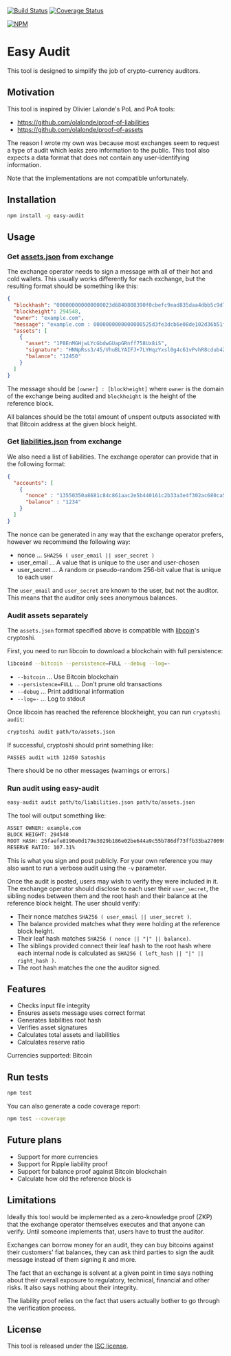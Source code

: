 [![Build Status](https://travis-ci.org/justmoon/easy-audit.svg?branch=master)](https://travis-ci.org/justmoon/easy-audit) [![Coverage Status](https://coveralls.io/repos/justmoon/easy-audit/badge.png?branch=master)](https://coveralls.io/r/justmoon/easy-audit?branch=master)

[![NPM](https://nodei.co/npm/easy-audit.png)](https://www.npmjs.org/package/easy-audit)

# Easy Audit

This tool is designed to simplify the job of crypto-currency auditors.

## Motivation

This tool is inspired by Olivier Lalonde's PoL and PoA tools:

* https://github.com/olalonde/proof-of-liabilities
* https://github.com/olalonde/proof-of-assets

The reason I wrote my own was because most exchanges seem to request a type of
audit which leaks zero information to the public. This tool also expects a data
format that does not contain any user-identifying information.

Note that the implementations are not compatible unfortunately.

## Installation

``` sh
npm install -g easy-audit
```

## Usage

### Get [assets.json](test/data/assets.json) from exchange

The exchange operator needs to sign a message with all of their hot and cold
wallets. This usually works differently for each exchange, but the resulting
format should be something like this:

``` json
{
  "blockhash": "000000000000000023d6840808390f0cbefc9ead835daa4dbb5c9d7d0f205eb2",
  "blockheight": 294548,
  "owner": "example.com",
  "message": "example.com : 0000000000000000525d3fe3dcb6e08de102d36b51f466f689e33c869049c547",
  "assets": [
    {
      "asset": "1P8EnMGHjwLYcGbdwGUapGRnff758Ux8iS",
      "signature": "HNNpRss3/45/VhuBLYAIFJ+7LYHqzYxsl0g4c61vPvhR8cdub4ZTFLShObjatwrQAIn3haalqvnQqlH70fTVcv0=",
      "balance": "12450"
    }
  ]
}
```

The message should be `[owner] : [blockheight]` where `owner` is the domain of
the exchange being audited and `blockheight` is the height of the reference
block.

All balances should be the total amount of unspent outputs associated with that
Bitcoin address at the given block height.

### Get [liabilities.json](test/data/liabilities.json) from exchange

We also need a list of liabilities. The exchange operator can provide that in
the following format:

``` json
{
  "accounts": [
    {
      "nonce" : "13550350a8681c84c861aac2e5b440161c2b33a3e4f302ac680ca5b686de48de",
      "balance" : "1234"
    }
  ]
}
```

The nonce can be generated in any way that the exchange operator prefers,
however we recommend the following way:

* nonce ... `SHA256 ( user_email || user_secret )`
* user_email ... A value that is unique to the user and user-chosen
* user_secret ... A random or pseudo-random 256-bit value that is unique to each user

The `user_email` and `user_secret` are known to the user, but not the auditor.
This means that the auditor only sees anonymous balances.

### Audit assets separately

The `assets.json` format specified above is compatible with
[libcoin](https://github.com/libcoin/libcoin)'s cryptoshi.

First, you need to run libcoin to download a blockchain with full persistence:

``` sh
libcoind --bitcoin --persistence=FULL --debug --log=-
```

* `--bitcoin` ... Use Bitcoin blockchain
* `--persistence=FULL` ... Don't prune old transactions
* `--debug` ... Print additional information
* `--log=-` ... Log to stdout

Once libcoin has reached the reference blockheight, you can run `cryptoshi
audit`:

``` sh
cryptoshi audit path/to/assets.json
```

If successful, cryptoshi should print something like:

```
PASSES audit with 12450 Satoshis
```

There should be no other messages (warnings or errors.)

### Run audit using easy-audit

``` sh
easy-audit audit path/to/liabilities.json path/to/assets.json
```

The tool will output something like:

``` sh
ASSET OWNER: example.com
BLOCK HEIGHT: 294548
ROOT HASH: 25faefe8190e0d179e3029b186e02be644a9c55b786df73ffb33ba270090b022
RESERVE RATIO: 107.31%
```

This is what you sign and post publicly. For your own reference you may also
want to run a verbose audit using the `-v` parameter.

Once the audit is posted, users may wish to verify they were included in it. The
exchange operator should disclose to each user their `user_secret`, the sibling
nodes between them and the root hash and their balance at the reference block
height. The user should verify:

* Their nonce matches `SHA256 ( user_email || user_secret )`.
* The balance provided matches what they were holding at the reference
  block height.
* Their leaf hash matches `SHA256 ( nonce || "|" || balance)`.
* The siblings provided connect their leaf hash to the root hash where each
  internal node is calculated as `SHA256 ( left_hash || "|" || right_hash )`.
* The root hash matches the one the auditor signed.

## Features

* Checks input file integrity
* Ensures assets message uses correct format
* Generates liabilities root hash
* Verifies asset signatures
* Calculates total assets and liabilities
* Calculates reserve ratio

Currencies supported: Bitcoin

## Run tests

``` sh
npm test
```

You can also generate a code coverage report:

``` sh
npm test --coverage
```

## Future plans

* Support for more currencies
* Support for Ripple liability proof
* Support for balance proof against Bitcoin blockchain
* Calculate how old the reference block is

## Limitations

Ideally this tool would be implemented as a zero-knowledge proof (ZKP) that the
exchange operator themselves executes and that anyone can verify. Until someone
implements that, users have to trust the auditor.

Exchanges can borrow money for an audit, they can buy bitcoins against their
customers' fiat balances, they can ask third parties to sign the audit message
instead of them signing it and more.

The fact that an exchange is solvent at a given point in time says nothing about
their overall exposure to regulatory, technical, financial and other risks. It
also says nothing about their integrity.

The liability proof relies on the fact that users actually bother to go through
the verification process.

## License

This tool is released under the [ISC license](http://opensource.org/licenses/ISC).
